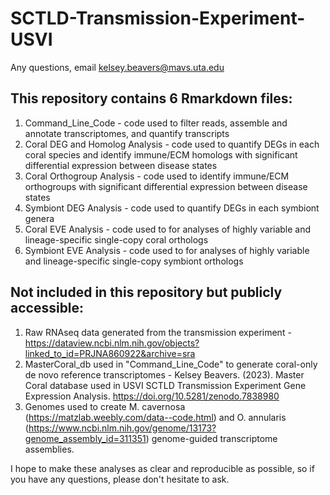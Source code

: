 # SCTLD-Transmission-Experiment-USVI

Any questions, email kelsey.beavers@mavs.uta.edu

## This repository contains 6 Rmarkdown files:
  1. Command_Line_Code - code used to filter reads, assemble and annotate transcriptomes, and quantify transcripts
  2. Coral DEG and Homolog Analysis - code used to quantify DEGs in each coral species and identify immune/ECM homologs with significant differential expression between disease states
  3. Coral Orthogroup Analysis - code used to identify immune/ECM orthogroups with significant differential expression between disease states
  4. Symbiont DEG Analysis - code used to quantify DEGs in each symbiont genera
  5. Coral EVE Analysis - code used to for analyses of highly variable and lineage-specific single-copy coral orthologs
  6. Symbiont EVE Analysis - code used to for analyses of highly variable and lineage-specific single-copy symbiont orthologs
  
## Not included in this repository but publicly accessible:
  1. Raw RNAseq data generated from the transmission experiment - https://dataview.ncbi.nlm.nih.gov/objects?linked_to_id=PRJNA860922&archive=sra
  2. MasterCoral_db used in "Command_Line_Code" to generate coral-only de novo reference transcriptomes - Kelsey Beavers. (2023). Master Coral database used in USVI SCTLD Transmission Experiment Gene Expression Analysis. https://doi.org/10.5281/zenodo.7838980 
  3. Genomes used to create M. cavernosa (https://matzlab.weebly.com/data--code.html) and O. annularis (https://www.ncbi.nlm.nih.gov/genome/13173?genome_assembly_id=311351) genome-guided transcriptome assemblies. 
  
  
I hope to make these analyses as clear and reproducible as possible, so if you have any questions, please don't hesitate to ask. 
 
  
